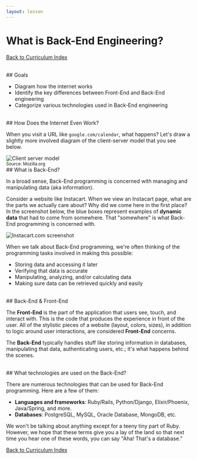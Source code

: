 ```yaml
---
layout: lesson
---
```


# What is Back-End Engineering?

<a href="../">Back to Curriculum Index</a>

<br>
## Goals

- Diagram how the internet works
- Identify the key differences between Front-End and Back-End engineering
- Categorize various technologies used in Back-End engineering

<br>
## How Does the Internet Even Work?

When you visit a URL like <code>google.com/calendar</code>, what happens? Let's draw a slightly more involved diagram of the client-server model that you see below.

<img src="https://developer.mozilla.org/files/4291/client-server.png" alt="Client server model">
<br>
<small>Source: Mozilla.org</small>

<br>
## What is Back-End?

In a broad sense, Back-End programming is concerned with managing and manipulating ​data​ (aka information).

Consider a website like Instacart. When we view an Instacart page, what are the parts we actually care about? Why did we come here in the first place? In the screenshot below, the blue boxes represent examples of **dynamic data** that had to come from somewhere. That "somewhere" is what Back-End programming is concerned with.

<img src="{{ site.url }}/assets/images/instacart.png" alt="Instacart.com screenshot">

When we talk about Back-End programming, we're often thinking of the programming tasks involved in making this possible:

- Storing data and accessing it later
- Verifying that data is accurate
- Manipulating, analyzing, and/or calculating data
- Making sure data can be retrieved quickly and easily

<br>
## Back-End & Front-End

The **Front-End** is the part of the application that users see, touch, and interact with. This is the code that produces the experience in front of the user. All of the stylistic pieces of a website (layout, colors, sizes), in addition to logic around user interactions, are considered **Front-End** concerns.

The **Back-End** typically handles stuff like storing information in databases, manipulating that data, authenticating users, etc.; it's what happens behind the scenes.

<br>
## What technologies are used on the Back-End?

There are numerous technologies that can be used for Back-End programming. Here are a few of them:

- **Languages and frameworks**: Ruby/Rails, Python/Django, Elixir/Phoenix, Java/Spring, and more. 
- **Databases**: PostgreSQL, MySQL, Oracle Database, MongoDB, etc.

We won't be talking about anything except for a teeny tiny part of Ruby. However, we hope that these terms give you a lay of the land so that next time you hear one of these words, you can say "Aha! That's a database."

<a href="../">Back to Curriculum Index</a>
